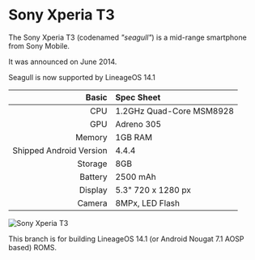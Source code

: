 Sony Xperia T3
=============

The Sony Xperia T3 (codenamed _"seagull"_) is a mid-range smartphone from Sony Mobile.

It was announced on June 2014.

Seagull is now supported by LineageOS 14.1

Basic   | Spec Sheet
-------:|:-------------------------
CPU     | 1.2GHz Quad-Core MSM8928
GPU     | Adreno 305
Memory  | 1GB RAM
Shipped Android Version | 4.4.4
Storage | 8GB
Battery | 2500  mAh
Display | 5.3" 720 x 1280 px
Camera  | 8MPx, LED Flash

![Sony Xperia T3](http://img.xda-cdn.com/8JZJehoY3ryDLOt44Rq_iyPJokw=/300x300/smart/forum.xda-developers.com/devdb/deviceForum/screenshots/3209/20140611T051216.jpg "Sony Xperia T3 in purple")

This branch is for building LineageOS 14.1 (or Android Nougat 7.1 AOSP based) ROMS.
